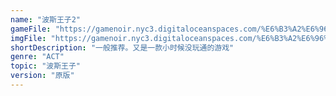 ```yaml
---
name: "波斯王子2"
gameFile: "https://gamenoir.nyc3.digitaloceanspaces.com/%E6%B3%A2%E6%96%AF%E7%8E%8B%E5%AD%902/prince2.zip"
imgFile: "https://gamenoir.nyc3.digitaloceanspaces.com/%E6%B3%A2%E6%96%AF%E7%8E%8B%E5%AD%902/original.jpg"
shortDescription: "一般推荐。又是一款小时候没玩通的游戏"
genre: "ACT"
topic: "波斯王子"
version: "原版"
---
```


